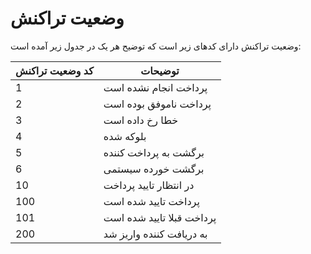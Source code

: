 # وضعیت تراکنش

وضعیت تراکنش دارای کدهای زیر است که توضیح هر یک در جدول زیر آمده است:

کد وضعیت تراکنش | توضیحات
--------------- | -------
1 | پرداخت انجام نشده است
2 | پرداخت ناموفق بوده است
3 | خطا رخ داده است
4 |بلوکه شده
5 | برگشت به پرداخت کننده
6 | برگشت خورده سیستمی
10 | در انتظار تایید پرداخت
100 | پرداخت تایید شده است
101 | پرداخت قبلا تایید شده است
200 |به دریافت کننده واریز شد
